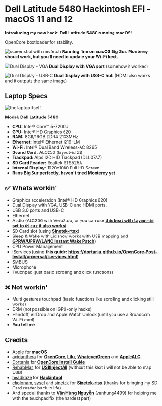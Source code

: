 # Dell Latitude 5480 Hackintosh EFI - macOS 11 and 12
**Introducing my new hack: Dell Latitude 5480 running macOS!**

OpenCore bootloader for stability.

![screenshot with neofetch](https://user-images.githubusercontent.com/73286927/134603078-0e84dd30-b772-41c0-83b8-c9c946951edd.png)
**Running fine on macOS Big Sur. Monterey should work, but you'll need to update your Wi-Fi kext.**

![Dual Display - VGA](https://user-images.githubusercontent.com/73286927/134603760-0973d4ed-5a09-480b-8e1b-0e6785ccb6e9.jpg)
**Dual Display with VGA port** (somehow it worked)

![Dual Display - USB-C](https://user-images.githubusercontent.com/73286927/134603810-fbbc3409-e3d5-409d-a0c5-0a340c62ee3f.jpg)
**Dual Display with USB-C hub** (HDMI also works and it outputs the same image)

## Laptop Specs
![the laptop itself](https://user-images.githubusercontent.com/73286927/134605704-947a77cf-4f3a-4b4c-ad7b-e76d07806fd0.jpg)

**Model: Dell Latitude 5480**
- **CPU:** Intel® Core™ i5-7200U
- **GPU:** Intel® HD Graphics 620
- **RAM:** 8GB/16GB DDR4 2133MHz
- **Ethernet:** Intel® Ethernet I219-LM
- **Wi-Fi:** Intel® Dual Band Wireless-AC 8265
- **Sound Card:** ALC256 (layout-id `21`)
- **Trackpad:** Alps I2C HID Trackpad (DLL07A7)
- **SD Card Reader:** Realtek RTS525A
- **Internal Display:** 1920x1080 Full HD Screen
- **Runs Big Sur perfectly, haven't tried Monterey yet**

## ✅ Whats workin'
* Graphics acceleration (Intel® HD Graphics 620)
* Dual Display with VGA, USB-C and HDMI ports.
* USB 3.0 ports and USB-C
* Ethernet
* Audio (ALC256 with VerbStub, or you can use [**this kext with `layout-id` set to `69` cuz it also works**](https://github.com/ic005k/ALC256))
* SD Card slot (using [**Sinetek-rtsx**](https://github.com/cholonam/Sinetek-rtsx))
* Sleep & Wake with Lid (now works with USB mapping and [**GPRW/UPRW/LANC Instant Wake Patch**](https://dortania.github.io/OpenCore-Post-Install/usb/misc/instant-wake.html))
* CPU Power Management
* iServices (using **this guide: https://dortania.github.io/OpenCore-Post-Install/universal/iservices.html**)
* SMBUS
* Microphone
* Touchpad (just basic scrolling and click functions)
## ❌ Not workin'
* Multi gestures touchpad (basic functions like scrolling and clicking still works)
* DRM (not possible on iGPU-only hacks)
* Handoff, AirDrop and Apple Watch Unlock (until you use a Broadcom Wi-Fi card)
* **You tell me**

## Credits
* [Apple](https://apple.com) for [**macOS**](https://apple.com/macos)
* [acidanthera](https://github.com/acidanthera) for [**OpenCore**](https://github.com/acidanthera/OpenCorePkg), [**Lilu**](https://github.com/acidanthera/Lilu), [**WhateverGreen**](https://github.com/acidanthera/WhateverGreen) and [**AppleALC**](https://github.com/acidanthera/AppleALC)
* [Dortania](https://dortania.github.io) for [**OpenCore Install Guide**](https://dortania.github.io/OpenCore-Install-Guide)
* [RehabMan](https://github.com/RehabMan) for [**USBInjectAll**](https://bitbucket.org/RehabMan/os-x-usb-inject-all/downloads/) (without this kext i will not be able to map USB)
* [headkaze](https://github.com/headkaze) for [**Hackintool**](https://github.com/headkaze/Hackintool)
* [cholonam](https://github.com/cholonam), [syscl](https://github.com/syscl) and [sinetek](https://github.com/sinetek) for [**Sinetek-rtsx**](https://github.com/cholonam/Sinetek-rtsx) (thanks for bringing my SD Card reader back to life)
* And special thanks to [**Văn Hùng Nguyễn**](https://github.com/vanhung4499) (vanhung4499) for helping me with the touchpad fix (the hardest part)
